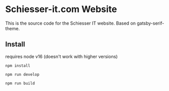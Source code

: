 # Schiesser-it.com Website

This is the source code for the Schiesser IT website. Based on gatsby-serif-theme.

## Install

requires node v16 (doesn't work with higher versions)

```
npm install
```

```
npm run develop
```

```
npm run build
```
